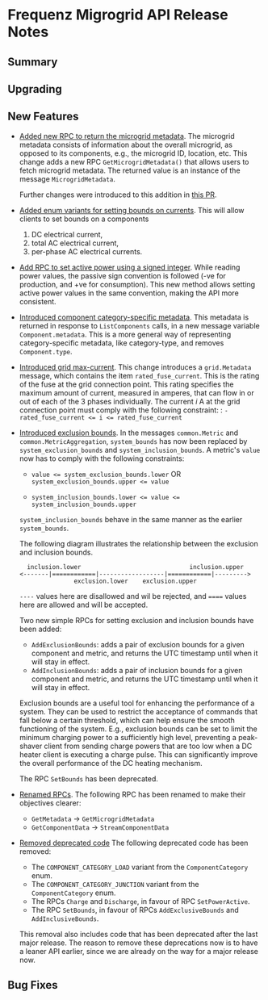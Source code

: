 # Frequenz Migrogrid API Release Notes

## Summary

<!-- Here goes a general summary of what this release is about -->

## Upgrading

<!-- Here goes notes on how to upgrade from previous versions, including if there are any deprecations and what they should be replaced with -->

## New Features

* [Added new RPC to return the microgrid metadata](https://github.com/frequenz-floss/frequenz-api-microgrid/pull/30).
  The microgrid metadata consists of information about the overall microgrid,
  as opposed to its components, e.g., the microgrid ID, location, etc.
  This change adds a new RPC `GetMicrogridMetadata()` that allows users to fetch
  microgrid metadata. The returned value is an instance of the message
  `MicrogridMetadata`.

  Further changes were introduced to this addition in [this PR](https://github.com/frequenz-floss/frequenz-api-microgrid/pull/43).

* [Added enum variants for setting bounds on currents](https://github.com/frequenz-floss/frequenz-api-microgrid/pull/33).
  This will allow clients to set bounds on a components
  1. DC electrical current,
  2. total AC electrical current,
  3. per-phase AC electrical currents.

* [Add RPC to set active power using a signed integer](https://github.com/frequenz-floss/frequenz-api-microgrid/pull/35).
  While reading power values, the passive sign convention is followed
  (-ve for production, and +ve for consumption). This new method allows setting
  active power values in the same convention, making the API more consistent.

* [Introduced component category-specific metadata](https://github.com/frequenz-floss/frequenz-api-microgrid/pull/36).
  This metadata is returned in response to `ListComponents` calls,
  in a new message variable `Component.metadata`.
  This is a more general way of representing category-specific metadata,
  like category-type, and removes `Component.type`.

* [Introduced grid max-current](https://github.com/frequenz-floss/frequenz-api-microgrid/pull/38).
  This change introduces a `grid.Metadata` message, which contains the item
  `rated_fuse_current`. This is the rating of the fuse at the grid connection
  point.
  This rating specifies the maximum amount of current, measured in amperes,
  that can flow in or out of each of the 3 phases individually.
  The current _i_ A at the grid connection point must comply with the
  following constraint: : `-rated_fuse_current <= i <= rated_fuse_current`

* [Introduced exclusion bounds](https://github.com/frequenz-floss/frequenz-api-microgrid/pull/39).
  In the messages `common.Metric` and `common.MetricAggregation`,
  `system_bounds` has now been replaced by `system_exclusion_bounds` and
  `system_inclusion_bounds`. A metric's `value` now has to comply with the
  following constraints:

  * `value <= system_exclusion_bounds.lower` OR
    `system_exclusion_bounds.upper <= value`

  * `system_inclusion_bounds.lower <= value <= system_inclusion_bounds.upper`

  `system_inclusion_bounds` behave in the same manner as the earlier
  `system_bounds`.

  The following diagram illustrates the relationship between the exclusion and
  inclusion bounds.
  ```
    inclusion.lower                              inclusion.upper
  <-------|============|------------------|============|--------->
                 exclusion.lower    exclusion.upper
  ```
  `----` values here are disallowed and wil be rejected, and
  `====` values here are allowed and will be accepted.

  Two new simple RPCs for setting exclusion and inclusion bounds have been
  added:
  * `AddExclusionBounds`: adds a pair of exclusion bounds for a given component
    and metric, and returns the UTC timestamp until when it will stay in effect.
  * `AddInclusionBounds`: adds a pair of inclusion bounds for a given component
    and metric, and returns the UTC timestamp until when it will stay in effect.

  Exclusion bounds are a useful tool for enhancing the performance of a system.
  They can be used to restrict the acceptance of commands that fall below a
  certain threshold, which can help ensure the smooth functioning of the system.
  E.g., exclusion bounds can be set to limit the minimum charging power to a
  sufficiently high level, preventing a peak-shaver client from sending charge
  powers that are too low when a DC heater client is executing a charge pulse.
  This can significantly improve the overall performance of the DC heating
  mechanism.

  The RPC `SetBounds` has been deprecated.

* [Renamed RPCs](https://github.com/frequenz-floss/frequenz-api-microgrid/pull/43).
  The following RPC has been renamed to make their objectives clearer:
  * `GetMetadata` -> `GetMicrogridMetadata`
  * `GetComponentData` -> `StreamComponentData`

* [Removed deprecated code](https://github.com/frequenz-floss/frequenz-api-microgrid/pull/44)
  The following deprecated code has been removed:
  * The `COMPONENT_CATEGORY_LOAD` variant from the `ComponentCategory` enum.
  * The `COMPONENT_CATEGORY_JUNCTION` variant from the `ComponentCategory` enum.
  * The RPCs `Charge` and `Discharge`, in favour of RPC `SetPowerActive`.
  * The RPC `SetBounds`, in favour of RPCs `AddExclusiveBounds` and
    `AddInclusiveBounds`.

  This removal also includes code that has been deprecated after the last major
  release. The reason to remove these deprecations now is to have a leaner API
  earlier, since we are already on the way for a major release now.

## Bug Fixes

<!-- Here goes notable bug fixes that are worth a special mention or explanation -->
